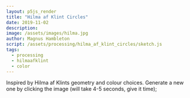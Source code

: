```yaml
---
layout: p5js_render
title: "Hilma af Klint Circles"
date: 2019-11-02
description: 
image: /assets/images/hilma.jpg
author: Magnus Hambleton
script: /assets/processing/hilma_af_klint_circles/sketch.js
tags: 
  - processing
  - hilmaafklint
  - color
---
```

Inspired by Hilma af Klints geometry and colour choices. Generate a new one by clicking the image (will take 4-5 seconds, give it time);
